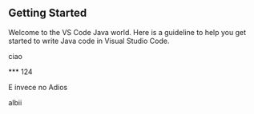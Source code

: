 ## Getting Started

Welcome to the VS Code Java world. Here is a guideline to help you get started to write Java code in Visual Studio Code.

ciao

*** 124

E invece no
Adios

albii